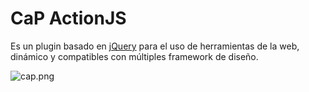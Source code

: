 CaP ActionJS
============

Es un plugin basado en [jQuery](https://github.com/jquery/jquery) para el uso de herramientas de la web, dinámico y compatibles con múltiples framework de diseño.

![cap.png](http://alfa30.github.io/cap/images/cap.png)
